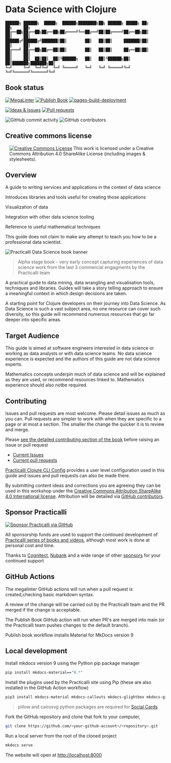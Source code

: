 # Data Science with Clojure

```none
██████╗ ██████╗  █████╗  ██████╗████████╗██╗ ██████╗ █████╗ ██╗     ██╗     ██╗
██╔══██╗██╔══██╗██╔══██╗██╔════╝╚══██╔══╝██║██╔════╝██╔══██╗██║     ██║     ██║
██████╔╝██████╔╝███████║██║        ██║   ██║██║     ███████║██║     ██║     ██║
██╔═══╝ ██╔══██╗██╔══██║██║        ██║   ██║██║     ██╔══██║██║     ██║     ██║
██║     ██║  ██║██║  ██║╚██████╗   ██║   ██║╚██████╗██║  ██║███████╗███████╗██║
╚═╝     ╚═╝  ╚═╝╚═╝  ╚═╝ ╚═════╝   ╚═╝   ╚═╝ ╚═════╝╚═╝  ╚═╝╚══════╝╚══════╝╚═╝
```

## Book status

[![MegaLinter](https://github.com/practicalli/clojure-data-science/actions/workflows/megalinter.yaml/badge.svg)](https://github.com/practicalli/clojure-data-science/actions/workflows/megalinter.yaml)
[![Publish Book](https://github.com/practicalli/clojure-data-science/actions/workflows/publish-book.yaml/badge.svg)](https://github.com/practicalli/clojur-data-sciencee/actions/workflows/publish-book.yaml)
[![pages-build-deployment](https://github.com/practicalli/clojur-data-sciencee/actions/workflows/pages/pages-build-deployment/badge.svg)](https://github.com/practicalli/clojur-data-sciencee/actions/workflows/pages/pages-build-deployment)

[![Ideas & Issues](https://img.shields.io/github/issues/practicalli/clojure-data-science?label=content%20ideas%20and%20issues&logoColor=green&style=for-the-badge)](https://github.com/practicalli/clojure-data-science/issues)
[![Pull requests](https://img.shields.io/github/issues-pr/practicalli/clojure-data-science?style=for-the-badge)](https://github.com/practicalli/clojure-data-science/pulls)

![GitHub commit activity](https://img.shields.io/github/commit-activity/m/practicalli/clojure-practicalli-content?style=for-the-badge)
![GitHub contributors](https://img.shields.io/github/contributors/practicalli/clojure?style=for-the-badge&label=github%20contributors)

## Creative commons license

<div style="width:95%; margin:auto;">
  <a rel="license" href="http://creativecommons.org/licenses/by-sa/4.0/"><img alt="Creative Commons License" style="border-width:0" src="https://i.creativecommons.org/l/by-sa/4.0/88x31.png" /></a>
  This work is licensed under a Creative Commons Attribution 4.0 ShareAlike License (including images & stylesheets).
</div>

## Overview

A guide to writing services and applications in the context of data science

Introduces libraries and tools useful for creating those applications

Visualization of data

Integration with other data science tooling

Reference to useful mathematical techniques

This guide does not claim to make any attempt to teach you how to be a professional data scientist.

![Practicalli Data Science book banner](https://raw.githubusercontent.com/practicalli/graphic-design/live/book-covers/practicalli-clojure-data-science-book-banner-alpha.png)

> Alpha stage book - very early concept capturing experiences of data science work from the last 3 commercial engagments by the Practicalli team


A practical guide to data mining, data wrangling and visualisation tools, techniques and libraries.  Guides will take a story telling approach to ensure a meaningful context in which design decisions are taken.

A starting point for Clojure developers on their journey into Data Science.  As Data Science is such a vast subject area, no one resource can cover such diversity, so this guide will recommend numerous resources that go far deeper into specific areas.


## Target Audience

This guide is aimed at software engineers interested in data science or working as data analysts or with data science teams.  No data science experience is expected and the authors of this guide are not data science experts.

Mathematics concepts underpin much of data science and will be explained as they are used, or recommend resources linked to.  Mathematics experience should also notbe required.

## Contributing

Issues and pull requests are most welcome.  Please detail issues as much as you can.  Pull requests are simpler to work with when they are specific to a page or at most a section.  The smaller the change the quicker it is to review and merge.

Please [see the detailed contributing section of the book](contributing.html) before raising an issue or pull request

* [Current Issues](https://github.com/practicalli/clojure-data-science/issues)
* [Current pull requests](https://github.com/practicalli/clojure-data-science/pulls)

[Practicalli Clojure CLI Config](clojure/clojure-cli/practicalli-config.md) provides a user level configuration used in this guide and issues and pull requests can also be made there.

By submitting content ideas and corrections you are agreeing they can be used in this workshop under the [Creative Commons Attribution ShareAlike 4.0 International license](https://creativecommons.org/licenses/by-sa/4.0/).  Attribution will be detailed via [GitHub contributors](https://github.com/practicalli/clojure-data-science/graphs/contributors).


## Sponsor Practicalli

[![Sponsor Practicalli via GitHub](https://raw.githubusercontent.com/practicalli/graphic-design/live/buttons/practicalli-github-sponsors-button.png)](https://github.com/sponsors/practicalli-johnny/)

All sponsorship funds are used to support the continued development of [Practicalli series of books and videos](https://practical.li/), although most work is done at personal cost and time.

Thanks to [Cognitect](https://www.cognitect.com/), [Nubank](https://nubank.com.br/) and a wide range of other [sponsors](https://github.com/sponsors/practicalli-johnny#sponsors) for your continued support


## GitHub Actions

The megalinter GitHub actions will run when a pull request is created,checking basic markdown syntax.

A review of the change will be carried out by the Practicalli team and the PR merged if the change is acceptable.

The Publish Book GitHub action will run when PR's are merged into main (or the Practicalli team pushes changes to the default branch).

Publish book workflow installs Material for MkDocs version 9


## Local development

Install mkdocs version 9 using the Python pip package manager

```bash
pip install mkdocs-material=="9.*"
```

Install the plugins used by the Practicalli site using Pip (these are also installed in the GitHub Action workflow)

```bash
pip3 install mkdocs-material mkdocs-callouts mkdocs-glightbox mkdocs-git-revision-date-localized-plugin mkdocs-redirects pillow cairosvg
```

> pillow and cairosvg python packages are required for [Social Cards](https://squidfunk.github.io/mkdocs-material/setup/setting-up-social-cards/)

Fork the GitHub repository and clone that fork to your computer,

```bash
git clone https://github.com/<your-github-account>/<repository>.git

```

Run a local server from the root of the cloned project

```bash
mkdocs serve
```

The website will open at <http://localhost:8000>
